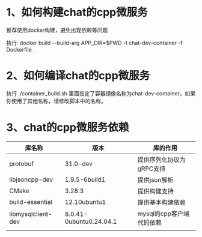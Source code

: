 # 1、如何构建chat的cpp微服务

推荐使用docker构建，避免出现依赖等问题

执行:
docker build --build-arg APP_DIR=$PWD  -t chat-dev-container -f Dockerfile .

# 2、如何编译chat的cpp微服务

执行
./container_build.sh
里面指定了容器镜像名称为chat-dev-container，如果你使用了其他名称，请修改脚本中的名称。

# 3、chat的cpp微服务依赖

| 库名称             | 版本                    | 库的作用                 |
| ------------------ | ----------------------- | ------------------------ |
| protobuf           | 31.0-dev                | 提供序列化协议为gRPC支持 |
| libjsoncpp-dev     | 1.9.5-6build1           | 提供json解析             |
| CMake              | 3.28.3                  | 提供构建支持             |
| build-essential    | 12.10ubuntu1            | 提供基本构建依赖         |
| libmysqlclient-dev | 8.0.41-0ubuntu0.24.04.1 | mysql的cpp客户端代码依赖 |
|                    |                         |                          |
